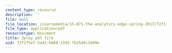 ```yaml
---
content_type: resource
description: ''
file: null
file_location: /coursemedia/15-071-the-analytics-edge-spring-2017/72f1f5ef5a42b0681592fb25d0c3e89e_S-UZTbRqjeo.pdf
file_type: application/pdf
resourcetype: Document
title: 3play pdf file
uid: 72f1f5ef-5a42-b068-1592-fb25d0c3e89e
---
```

